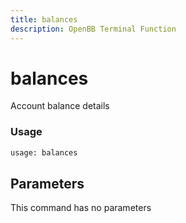 ```yaml
---
title: balances
description: OpenBB Terminal Function
---
```


# balances

Account balance details

### Usage 
```python
usage: balances
```

## Parameters

This command has no parameters


